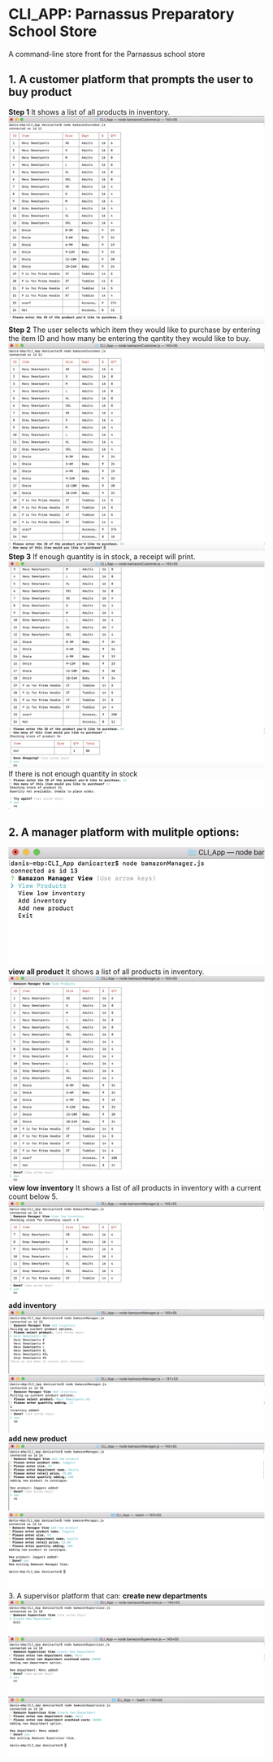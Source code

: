 # CLI_APP: Parnassus Preparatory School Store
 A command-line store front for the Parnassus school store

## 1. A customer platform that prompts the user to buy product
**Step 1**
It shows a list of all products in inventory.
![ScreenShot](/images/Customer1.png)
**Step 2**
The user selects which item they would like to purchase by entering the item ID and how many be entering the qantity they would like to buy.
![ScreenShot](/images/Customer2.png)
**Step 3**
If enough quantity is in stock, a receipt will print.
![ScreenShot](/images/Customer3.png)
If there is not enough quantity in stock
![ScreenShot](/images/Customer4.png)
## 2. A manager platform with mulitple options:
![ScreenShot](/images/Manager1.png)
    **view all product**
    It shows a list of all products in inventory.
    ![ScreenShot](/images/Manager2.png)
    **view low inventory**
    It shows a list of all products in inventory with a current count below 5.
    ![ScreenShot](/images/Manager3.png)
    **add inventory**
    ![ScreenShot](/images/Manager4.png)
    ![ScreenShot](/images/Manager5.png)
    **add new product**
    ![ScreenShot](/images/Manager6.png)
    ![ScreenShot](/images/Manager7.png)
3. A supervisor platform that can:
    **create new departments**
    ![ScreenShot](/images/Supervisor1.png)
    ![ScreenShot](/images/Supervisor2.png)
    ![ScreenShot](/images/Supervisor3.png)
